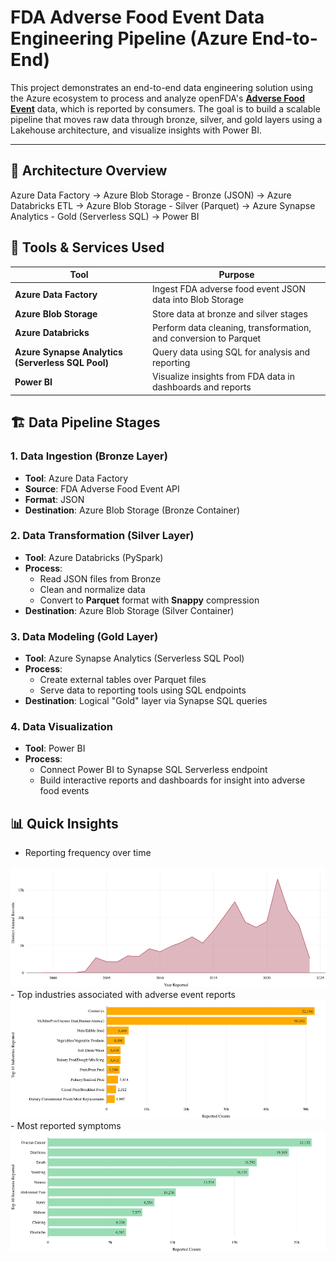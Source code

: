 # FDA Adverse Food Event Data Engineering Pipeline (Azure End-to-End)

This project demonstrates an end-to-end data engineering solution using the Azure ecosystem to process and analyze openFDA's **[Adverse Food Event](https://open.fda.gov/apis/food/event/)** data, which is reported by consumers. The goal is to build a scalable pipeline that moves raw data through bronze, silver, and gold layers using a Lakehouse architecture, and visualize insights with Power BI.

---

## 🚀 Architecture Overview

Azure Data Factory → Azure Blob Storage - Bronze (JSON) → Azure Databricks ETL → Azure Blob Storage - Silver (Parquet) → Azure Synapse Analytics - Gold (Serverless SQL) → Power BI

## 🔧 Tools & Services Used

| Tool | Purpose |
|------|---------|
| **Azure Data Factory** | Ingest FDA adverse food event JSON data into Blob Storage |
| **Azure Blob Storage** | Store data at bronze and silver stages |
| **Azure Databricks** | Perform data cleaning, transformation, and conversion to Parquet |
| **Azure Synapse Analytics (Serverless SQL Pool)** | Query data using SQL for analysis and reporting |
| **Power BI** | Visualize insights from FDA data in dashboards and reports |

## 🏗️ Data Pipeline Stages

### 1. **Data Ingestion (Bronze Layer)**
- **Tool**: Azure Data Factory
- **Source**: FDA Adverse Food Event API
- **Format**: JSON
- **Destination**: Azure Blob Storage (Bronze Container)

### 2. **Data Transformation (Silver Layer)**
- **Tool**: Azure Databricks (PySpark)
- **Process**:
  - Read JSON files from Bronze
  - Clean and normalize data
  - Convert to **Parquet** format with **Snappy** compression
- **Destination**: Azure Blob Storage (Silver Container)

### 3. **Data Modeling (Gold Layer)**
- **Tool**: Azure Synapse Analytics (Serverless SQL Pool)
- **Process**:
  - Create external tables over Parquet files
  - Serve data to reporting tools using SQL endpoints
- **Destination**: Logical "Gold" layer via Synapse SQL queries

### 4. **Data Visualization**
- **Tool**: Power BI
- **Process**:
  - Connect Power BI to Synapse SQL Serverless endpoint
  - Build interactive reports and dashboards for insight into adverse food events

## 📊 Quick Insights

- Reporting frequency over time
<img src="plots/annual-freq.png" width="600">
- Top industries associated with adverse event reports
<img src="plots/industry-freq.png" width="600">
- Most reported symptoms
<img src="plots/reactions-freq.png" width="600">
